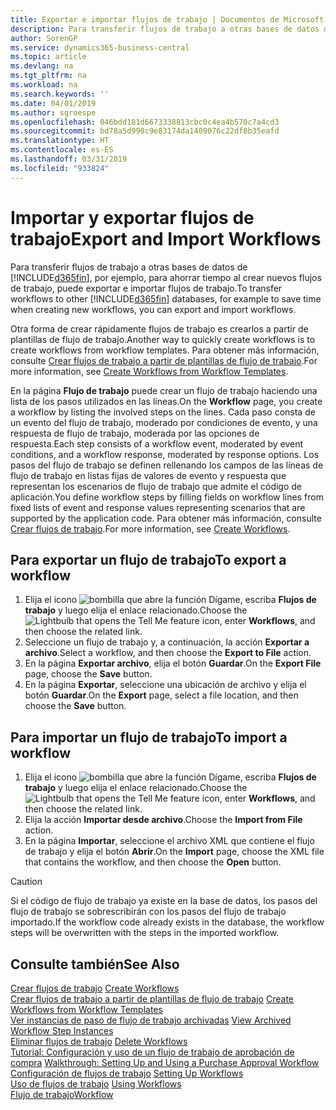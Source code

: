 ```yaml
---
title: Exportar e importar flujos de trabajo | Documentos de Microsoft
description: Para transferir flujos de trabajo a otras bases de datos de Business Central, por ejemplo, para ahorrar tiempo al crear nuevos flujos de trabajo, puede exportar e importar flujos de trabajo.
author: SorenGP
ms.service: dynamics365-business-central
ms.topic: article
ms.devlang: na
ms.tgt_pltfrm: na
ms.workload: na
ms.search.keywords: ''
ms.date: 04/01/2019
ms.author: sgroespe
ms.openlocfilehash: 046bdd181d6673338813cbc0c4ea4b570c7a4cd3
ms.sourcegitcommit: bd78a5d990c9e83174da1409076c22df8b35eafd
ms.translationtype: HT
ms.contentlocale: es-ES
ms.lasthandoff: 03/31/2019
ms.locfileid: "933824"
---
```

# <a name="export-and-import-workflows"></a><span data-ttu-id="c6d43-103">Importar y exportar flujos de trabajo</span><span class="sxs-lookup"><span data-stu-id="c6d43-103">Export and Import Workflows</span></span>
<span data-ttu-id="c6d43-104">Para transferir flujos de trabajo a otras bases de datos de [!INCLUDE[d365fin](includes/d365fin_md.md)], por ejemplo, para ahorrar tiempo al crear nuevos flujos de trabajo, puede exportar e importar flujos de trabajo.</span><span class="sxs-lookup"><span data-stu-id="c6d43-104">To transfer workflows to other [!INCLUDE[d365fin](includes/d365fin_md.md)] databases, for example to save time when creating new workflows, you can export and import workflows.</span></span>  

 <span data-ttu-id="c6d43-105">Otra forma de crear rápidamente flujos de trabajo es crearlos a partir de plantillas de flujo de trabajo.</span><span class="sxs-lookup"><span data-stu-id="c6d43-105">Another way to quickly create workflows is to create workflows from workflow templates.</span></span> <span data-ttu-id="c6d43-106">Para obtener más información, consulte [Crear flujos de trabajo a partir de plantillas de flujo de trabajo](across-how-to-create-workflows-from-workflow-templates.md).</span><span class="sxs-lookup"><span data-stu-id="c6d43-106">For more information, see [Create Workflows from Workflow Templates](across-how-to-create-workflows-from-workflow-templates.md).</span></span>  

 <span data-ttu-id="c6d43-107">En la página **Flujo de trabajo** puede crear un flujo de trabajo haciendo una lista de los pasos utilizados en las líneas.</span><span class="sxs-lookup"><span data-stu-id="c6d43-107">On the **Workflow** page, you create a workflow by listing the involved steps on the lines.</span></span> <span data-ttu-id="c6d43-108">Cada paso consta de un evento del flujo de trabajo, moderado por condiciones de evento, y una respuesta de flujo de trabajo, moderada por las opciones de respuesta.</span><span class="sxs-lookup"><span data-stu-id="c6d43-108">Each step consists of a workflow event, moderated by event conditions, and a workflow response, moderated by response options.</span></span> <span data-ttu-id="c6d43-109">Los pasos del flujo de trabajo se definen rellenando los campos de las líneas de flujo de trabajo en listas fijas de valores de evento y respuesta que representan los escenarios de flujo de trabajo que admite el código de aplicación.</span><span class="sxs-lookup"><span data-stu-id="c6d43-109">You define workflow steps by filling fields on workflow lines from fixed lists of event and response values representing scenarios that are supported by the application code.</span></span> <span data-ttu-id="c6d43-110">Para obtener más información, consulte [Crear flujos de trabajo](across-how-to-create-workflows.md).</span><span class="sxs-lookup"><span data-stu-id="c6d43-110">For more information, see [Create Workflows](across-how-to-create-workflows.md).</span></span>  

## <a name="to-export-a-workflow"></a><span data-ttu-id="c6d43-111">Para exportar un flujo de trabajo</span><span class="sxs-lookup"><span data-stu-id="c6d43-111">To export a workflow</span></span>  
1.  <span data-ttu-id="c6d43-112">Elija el icono ![bombilla que abre la función Dígame](media/ui-search/search_small.png "Dígame que desea hacer"), escriba **Flujos de trabajo** y luego elija el enlace relacionado.</span><span class="sxs-lookup"><span data-stu-id="c6d43-112">Choose the ![Lightbulb that opens the Tell Me feature](media/ui-search/search_small.png "Tell me what you want to do") icon, enter **Workflows**, and then choose the related link.</span></span>  
2.  <span data-ttu-id="c6d43-113">Seleccione un flujo de trabajo y, a continuación, la acción **Exportar a archivo**.</span><span class="sxs-lookup"><span data-stu-id="c6d43-113">Select a workflow, and then choose the **Export to File** action.</span></span>  
3.  <span data-ttu-id="c6d43-114">En la página **Exportar archivo**, elija el botón **Guardar**.</span><span class="sxs-lookup"><span data-stu-id="c6d43-114">On the **Export File** page, choose the **Save** button.</span></span>  
4.  <span data-ttu-id="c6d43-115">En la página **Exportar**, seleccione una ubicación de archivo y elija el botón **Guardar**.</span><span class="sxs-lookup"><span data-stu-id="c6d43-115">On the **Export** page, select a file location, and then choose the **Save** button.</span></span>  

## <a name="to-import-a-workflow"></a><span data-ttu-id="c6d43-116">Para importar un flujo de trabajo</span><span class="sxs-lookup"><span data-stu-id="c6d43-116">To import a workflow</span></span>  
1.  <span data-ttu-id="c6d43-117">Elija el icono ![bombilla que abre la función Dígame](media/ui-search/search_small.png "Dígame que desea hacer"), escriba **Flujos de trabajo** y luego elija el enlace relacionado.</span><span class="sxs-lookup"><span data-stu-id="c6d43-117">Choose the ![Lightbulb that opens the Tell Me feature](media/ui-search/search_small.png "Tell me what you want to do") icon, enter **Workflows**, and then choose the related link.</span></span>  
2.  <span data-ttu-id="c6d43-118">Elija la acción **Importar desde archivo**.</span><span class="sxs-lookup"><span data-stu-id="c6d43-118">Choose the **Import from File** action.</span></span>  
3.  <span data-ttu-id="c6d43-119">En la página **Importar**, seleccione el archivo XML que contiene el flujo de trabajo y elija el botón **Abrir**.</span><span class="sxs-lookup"><span data-stu-id="c6d43-119">On the **Import** page, choose the XML file that contains the workflow, and then choose the **Open** button.</span></span>  

> [!CAUTION]  
>  <span data-ttu-id="c6d43-120">Si el código de flujo de trabajo ya existe en la base de datos, los pasos del flujo de trabajo se sobrescribirán con los pasos del flujo de trabajo importado.</span><span class="sxs-lookup"><span data-stu-id="c6d43-120">If the workflow code already exists in the database, the workflow steps will be overwritten with the steps in the imported workflow.</span></span>  

## <a name="see-also"></a><span data-ttu-id="c6d43-121">Consulte también</span><span class="sxs-lookup"><span data-stu-id="c6d43-121">See Also</span></span>  
 <span data-ttu-id="c6d43-122">[Crear flujos de trabajo](across-how-to-create-workflows.md) </span><span class="sxs-lookup"><span data-stu-id="c6d43-122">[Create Workflows](across-how-to-create-workflows.md) </span></span>  
 <span data-ttu-id="c6d43-123">[Crear flujos de trabajo a partir de plantillas de flujo de trabajo](across-how-to-create-workflows-from-workflow-templates.md) </span><span class="sxs-lookup"><span data-stu-id="c6d43-123">[Create Workflows from Workflow Templates](across-how-to-create-workflows-from-workflow-templates.md) </span></span>  
 <span data-ttu-id="c6d43-124">[Ver instancias de paso de flujo de trabajo archivadas](across-how-to-view-archived-workflow-step-instances.md) </span><span class="sxs-lookup"><span data-stu-id="c6d43-124">[View Archived Workflow Step Instances](across-how-to-view-archived-workflow-step-instances.md) </span></span>  
 <span data-ttu-id="c6d43-125">[Eliminar flujos de trabajo](across-how-to-delete-workflows.md) </span><span class="sxs-lookup"><span data-stu-id="c6d43-125">[Delete Workflows](across-how-to-delete-workflows.md) </span></span>  
 <span data-ttu-id="c6d43-126">[Tutorial: Configuración y uso de un flujo de trabajo de aprobación de compra](walkthrough-setting-up-and-using-a-purchase-approval-workflow.md) </span><span class="sxs-lookup"><span data-stu-id="c6d43-126">[Walkthrough: Setting Up and Using a Purchase Approval Workflow](walkthrough-setting-up-and-using-a-purchase-approval-workflow.md) </span></span>  
 <span data-ttu-id="c6d43-127">[Configuración de flujos de trabajo](across-set-up-workflows.md) </span><span class="sxs-lookup"><span data-stu-id="c6d43-127">[Setting Up Workflows](across-set-up-workflows.md) </span></span>  
 <span data-ttu-id="c6d43-128">[Uso de flujos de trabajo](across-use-workflows.md) </span><span class="sxs-lookup"><span data-stu-id="c6d43-128">[Using Workflows](across-use-workflows.md) </span></span>  
 [<span data-ttu-id="c6d43-129">Flujo de trabajo</span><span class="sxs-lookup"><span data-stu-id="c6d43-129">Workflow</span></span>](across-workflow.md)   
